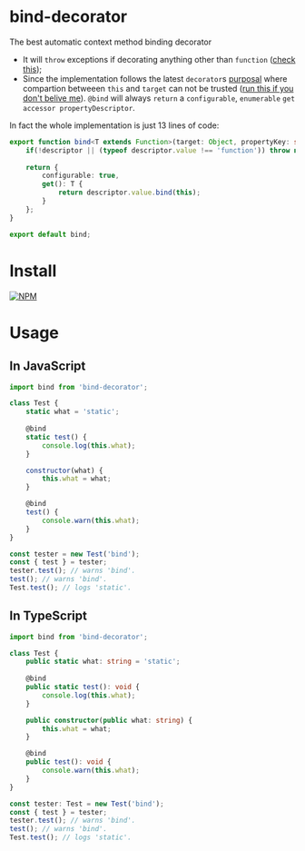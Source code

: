 # bind-decorator
The best automatic context method binding decorator

- It will `throw` exceptions if decorating anything other than `function` ([check this](http://www.typescriptlang.org/play/index.html#src=function%20bind%3CT%20extends%20Function%3E(target%3A%20Object%2C%20propertyKey%3A%20string%20%7C%20symbol%2C%20descriptor%3A%20TypedPropertyDescriptor%3CT%3E)%3A%20TypedPropertyDescriptor%3CT%3E%20%7C%20void%20%7B%0D%0A%09if(!descriptor%20%7C%7C%20(typeof%20descriptor.value%20!%3D%3D%20'function'))%20throw%20new%20TypeError(%60Only%20functions%20can%20be%20decorated%20with%20%40bind.%20%3C%24%7BpropertyKey%7D%3E%20is%20not%20a%20function!%60)%3B%0D%0A%09%0D%0A%09return%20%7B%0D%0A%09%09configurable%3A%20true%2C%0D%0A%09%09get()%3A%20T%20%7B%0D%0A%09%09%09%2F%2Fconsole.log(target%2C%20this%2C%20this.prototype%2C%20this._proto_%2C%20this.__proto__)%3B%0D%0A%09%09%09return%20descriptor.value.bind(this)%3B%0D%0A%09%09%7D%0D%0A%09%7D%3B%0D%0A%7D%0D%0A%0D%0Aclass%20Test%20%7B%0D%0A%09public%20static%20what%3A%20string%20%3D%20'static'%3B%0D%0A%09%0D%0A%20%20%20%20%40bind%0D%0A%20%20%20%20public%20static%20test()%3A%20void%20%7B%0D%0A%20%20%20%20%09console.log(this.what)%3B%0D%0A%20%20%20%20%7D%0D%0A%0D%0A%20%20%20%20%40(bind%20as%20Function)%0D%0A%20%20%20%20public%20failed%3A%20boolean%3B%0D%0A%0D%0A%20%20%20%20public%20constructor(public%20what%3A%20string)%20%7B%0D%0A%20%20%20%20%20%20%20%20this.what%20%3D%20what%3B%0D%0A%20%20%20%20%7D%0D%0A%0D%0A%20%20%20%20%40bind%0D%0A%20%20%20%20public%20test()%3A%20void%20%7B%0D%0A%20%20%20%20%20%20%20%20console.warn(this.what)%3B%0D%0A%20%20%20%20%7D%0D%0A%7D%0D%0A%0D%0Aconst%20test%3A%20Test%20%3D%20new%20Test('bind')%3B%0D%0Aconst%20%7B%20test%3A%20tester%20%7D%20%3D%20test%3B%0D%0Atest.test()%3B%0D%0Atester()%3B%0D%0ATest.test()%3B%0D%0Afor(let%20k%20in%20test)%20%7B%0D%0A%09console.info(%60%24%7Bk%7D%20is%20enumerable%60)%3B%0D%0A%7D));
- Since the implementation follows the latest `decorator`s [purposal](http://tc39.github.io/proposal-decorators/) where compartion betweeen `this` and `target` can not be trusted ([run this if you don't belive me](http://www.typescriptlang.org/play/index.html#src=function%20bind%3CT%20extends%20Function%3E(target%3A%20Object%2C%20propertyKey%3A%20string%20%7C%20symbol%2C%20descriptor%3A%20TypedPropertyDescriptor%3CT%3E)%3A%20TypedPropertyDescriptor%3CT%3E%20%7C%20void%20%7B%0D%0A%09if(!descriptor%20%7C%7C%20(typeof%20descriptor.value%20!%3D%3D%20'function'))%20throw%20new%20TypeError(%60Only%20functions%20can%20be%20decorated%20with%20%40bind.%20%3C%24%7BpropertyKey%7D%3E%20is%20not%20a%20function!%60)%3B%0D%0A%09%0D%0A%09return%20%7B%0D%0A%09%09configurable%3A%20true%2C%0D%0A%09%09get()%3A%20T%20%7B%0D%0A%09%09%09console.log(target%2C%20this%2C%20this.prototype%2C%20this._proto_%2C%20this.__proto__)%3B%0D%0A%09%09%09return%20descriptor.value.bind(this)%3B%0D%0A%09%09%7D%0D%0A%09%7D%3B%0D%0A%7D%0D%0A%0D%0Aclass%20Test%20%7B%0D%0A%09public%20static%20what%3A%20string%20%3D%20'static'%3B%0D%0A%09%0D%0A%20%20%20%20%40bind%0D%0A%20%20%20%20public%20static%20test()%3A%20void%20%7B%0D%0A%20%20%20%20%09console.log(this.what)%3B%0D%0A%20%20%20%20%7D%0D%0A%0D%0A%20%20%20%20%2F%2F%40(bind%20as%20Function)%0D%0A%20%20%20%20public%20failed%3A%20boolean%3B%0D%0A%0D%0A%20%20%20%20public%20constructor(public%20what%3A%20string)%20%7B%0D%0A%20%20%20%20%20%20%20%20this.what%20%3D%20what%3B%0D%0A%20%20%20%20%7D%0D%0A%0D%0A%20%20%20%20%40bind%0D%0A%20%20%20%20public%20test()%3A%20void%20%7B%0D%0A%20%20%20%20%20%20%20%20console.warn(this.what)%3B%0D%0A%20%20%20%20%7D%0D%0A%7D%0D%0A%0D%0Aconst%20test%3A%20Test%20%3D%20new%20Test('bind')%3B%0D%0Aconst%20%7B%20test%3A%20tester%20%7D%20%3D%20test%3B%0D%0Atest.test()%3B%0D%0Atester()%3B%0D%0ATest.test()%3B%0D%0Afor(let%20k%20in%20test)%20%7B%0D%0A%09console.info(%60%24%7Bk%7D%20is%20enumerable%60)%3B%0D%0A%7D)). `@bind` will always `return` a `configurable`, `enumerable` `get accessor propertyDescriptor`.

In fact the whole implementation is just 13 lines of code:

```typescript
export function bind<T extends Function>(target: Object, propertyKey: string | symbol, descriptor: TypedPropertyDescriptor<T>): TypedPropertyDescriptor<T> | void {
	if(!descriptor || (typeof descriptor.value !== 'function')) throw new TypeError(`Only functions can be decorated with @bind. <${propertyKey}> is not a function!`);
	
	return {
		configurable: true,
		get(): T {
			return descriptor.value.bind(this);
		}
	};
}

export default bind;
```

# Install

[![NPM](https://nodei.co/npm/bind-decorator.png?downloads=true&stars=true)](https://nodei.co/npm/bind-decorator/)

# Usage

## In JavaScript

```javascript
import bind from 'bind-decorator';

class Test {
    static what = 'static';
    
    @bind
    static test() {
        console.log(this.what);
    }

    constructor(what) {
        this.what = what;
    }

    @bind
    test() {
        console.warn(this.what);
    }
}

const tester = new Test('bind');
const { test } = tester;
tester.test(); // warns 'bind'.
test(); // warns 'bind'.
Test.test(); // logs 'static'.
```

## In TypeScript

```typescript
import bind from 'bind-decorator';

class Test {
    public static what: string = 'static';
    
    @bind
    public static test(): void {
        console.log(this.what);
    }

    public constructor(public what: string) {
        this.what = what;
    }

    @bind
    public test(): void {
        console.warn(this.what);
    }
}

const tester: Test = new Test('bind');
const { test } = tester;
tester.test(); // warns 'bind'.
test(); // warns 'bind'.
Test.test(); // logs 'static'.
```

